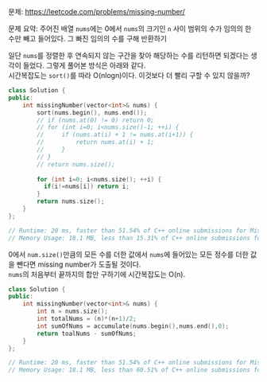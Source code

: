 문제: https://leetcode.com/problems/missing-number/        
         
문제 요약: 주어진 배열 `nums`에는 0에서 `nums`의 크기인 `n` 사이 범위의 수가 임의의 한 수만 빼고 들어있다. 그 빠진 임의의 수를 구해 반환하기           
         
일단 `nums`를 정렬한 후 연속되지 않는 구간을 찾아 해당하는 수를 리턴하면 되겠다는 생각이 들었다. 그렇게 풀어본 방식은 아래와 같다.        
시간복잡도는 `sort()`를 따라 O(nlogn)이다. 이것보다 더 빨리 구할 수 있지 않을까?        
```cpp
class Solution {
public:
    int missingNumber(vector<int>& nums) {
        sort(nums.begin(), nums.end());
        // if (nums.at(0) != 0) return 0;
        // for (int i=0; i<nums.size()-1; ++i) {
        //     if (nums.at(i) + 1 != nums.at(i+1)) {
        //         return nums.at(i) + 1;
        //     }
        // }
        // return nums.size();
        
        for (int i=0; i<nums.size(); ++i) {
          if(i!=nums[i]) return i;
        }
        return nums.size();
    }
};

// Runtime: 20 ms, faster than 51.54% of C++ online submissions for Missing Number.
// Memory Usage: 18.1 MB, less than 15.31% of C++ online submissions for Missing Number.
```        
            
0에서 `num.size()`만큼의 모든 수를 더한 값에서 `nums`에 들어있는 모든 정수를 더한 값을 뺀다면 missing number가 도출될 것이다.        
`nums`의 처음부터 끝까지의 합만 구하기에 시간복잡도는 O(n).           
```cpp
class Solution {
public:
    int missingNumber(vector<int>& nums) {
        int n = nums.size();
        int totalNums = (n)*(n+1)/2;
        int sumOfNums = accumulate(nums.begin(),nums.end(),0);
        return toalNums - sumOfNums;
    }
};

// Runtime: 20 ms, faster than 51.54% of C++ online submissions for Missing Number.
// Memory Usage: 18.1 MB, less than 60.51% of C++ online submissions for Missing Number.
```
